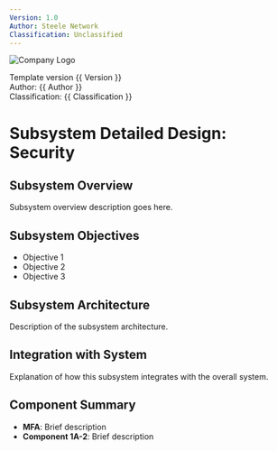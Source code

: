 ```yaml
---
Version: 1.0
Author: Steele Network
Classification: Unclassified
---
```


![Company Logo](/common_images/companylogo.png)


Template version {{ Version }}<br>
Author: {{ Author }}<br>
Classification: {{ Classification }}<br>

# Subsystem Detailed Design: Security


## Subsystem Overview
Subsystem overview description goes here.

## Subsystem Objectives
- Objective 1
- Objective 2
- Objective 3

## Subsystem Architecture
Description of the subsystem architecture.

## Integration with System
Explanation of how this subsystem integrates with the overall system.

## Component Summary
- **MFA**: Brief description
- **Component 1A-2**: Brief description
